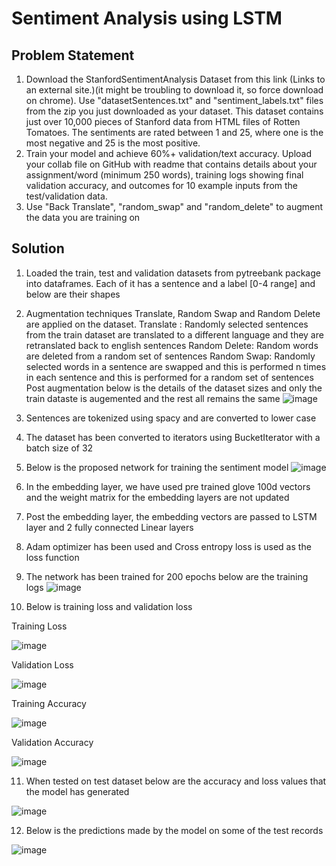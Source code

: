 # Sentiment Analysis using LSTM

## Problem Statement

1. Download the StanfordSentimentAnalysis Dataset from this link  (Links to an external site.)(it might be troubling to download it, so force download on chrome). Use "datasetSentences.txt" and "sentiment_labels.txt" files from the zip you just downloaded as your dataset. This dataset contains just over 10,000 pieces of Stanford data from HTML files of Rotten Tomatoes. The sentiments are rated between 1 and 25, where one is the most negative and 25 is the most positive.
2. Train your model and achieve 60%+ validation/text accuracy. Upload your collab file on GitHub with readme that contains details about your assignment/word (minimum 250 words), training logs showing final validation accuracy, and outcomes for 10 example inputs from the test/validation data.
3. Use "Back Translate", "random_swap" and "random_delete" to augment the data you are training on


## Solution

1. Loaded the train, test and validation datasets from pytreebank package into dataframes. Each of it has a sentence and a label [0-4 range] and below are their shapes  

2. Augmentation techniques Translate, Random Swap and Random Delete are applied on the dataset. 
    Translate : Randomly selected sentences from the train dataset are translated to a different language and they are retranslated back to english sentences
    Random Delete: Random words are deleted from a random set of sentences
    Random Swap: Randomly selected words in a sentence are swapped and this is performed n times in each sentence and this is performed for a random set of sentences
    Post augmentation below is the details of the dataset sizes and only the train dataste is augemented and the rest all remains the same
    ![image](https://user-images.githubusercontent.com/24980224/121327692-4c8fb900-c931-11eb-8a41-d6debb0abc7b.png)


3. Sentences are tokenized using spacy and are converted to lower case 
4. The dataset has been converted to iterators using BucketIterator with a batch size of 32
5. Below is the proposed network for training the sentiment model
![image](https://user-images.githubusercontent.com/24980224/121193493-84dcbc00-c88b-11eb-95da-c72fa6393988.png)

6. In the embedding layer, we have used pre trained glove 100d vectors and the weight matrix for the embedding layers are not updated
7. Post the embedding layer, the embedding vectors are passed to LSTM layer and 2 fully connected Linear layers
8. Adam optimizer has been used and Cross entropy loss is used as the loss function
9. The network has been trained for 200 epochs below are the training logs
![image](https://user-images.githubusercontent.com/24980224/121204128-4ac3e800-c894-11eb-8c81-7416d2f066a6.png)


10. Below is training  loss and validation loss

Training Loss

![image](https://user-images.githubusercontent.com/24980224/121204259-64fdc600-c894-11eb-9cae-46cb3b7354f3.png)

Validation Loss

![image](https://user-images.githubusercontent.com/24980224/121204284-6af3a700-c894-11eb-8537-1a9fd919524a.png)

Training Accuracy

![image](https://user-images.githubusercontent.com/24980224/121204364-78109600-c894-11eb-98a3-721704e58810.png)


Validation Accuracy

![image](https://user-images.githubusercontent.com/24980224/121204414-7f37a400-c894-11eb-8762-ca97685ecc35.png)

11. When tested on test dataset below are the accuracy and loss values that the model has generated

![image](https://user-images.githubusercontent.com/24980224/121206990-895aa200-c896-11eb-9f6c-66bf578f764a.png)


12. Below is the predictions made by the model on some of the test records

![image](https://user-images.githubusercontent.com/24980224/121213762-2835cd00-c89c-11eb-9745-68191ccf4e3b.png)
